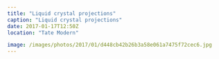 ```yaml
---
title: "Liquid crystal projections"
caption: "Liquid crystal projections"
date: 2017-01-17T12:50Z
location: "Tate Modern"

image: /images/photos/2017/01/d448cb42b26b3a58e061a7475f72cec6.jpg
---
```

